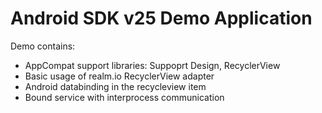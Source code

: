 # Android SDK v25 Demo Application

Demo contains:
* AppCompat support libraries: Suppoprt Design, RecyclerView
* Basic usage of realm.io RecyclerView adapter 
* Android databinding in the recycleview item
* Bound service with interprocess communication
